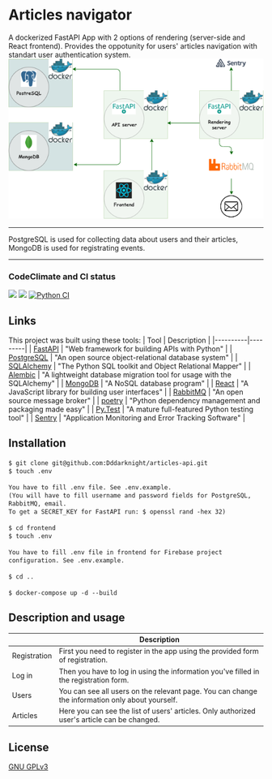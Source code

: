 # Articles navigator
A dockerized FastAPI App with 2 options of rendering (server-side and React frontend).
Provides the oppotunity for users' articles navigation with standart user authentication system.
![App structure](image/app_diagram.png "App structure") 
____
PostgreSQL is used for collecting data about users and their articles, MongoDB is used for registrating events.
____

### CodeClimate and CI status
<a href="https://codeclimate.com/github/Dddarknight/articles-api/maintainability"><img src="https://api.codeclimate.com/v1/badges/9a422e0f9bb23c66c9a3/maintainability" /></a> <a href="https://codeclimate.com/github/Dddarknight/articles-api/test_coverage"><img src="https://api.codeclimate.com/v1/badges/9a422e0f9bb23c66c9a3/test_coverage" /></a> [![Python CI](https://github.com/Dddarknight/articles-api/actions/workflows/pyci.yml/badge.svg)](https://github.com/Dddarknight/articles-api/actions)

## Links
This project was built using these tools:
| Tool | Description |
|----------|---------|
| [FastAPI](https://fastapi.tiangolo.com/) | "Web framework for building APIs with Python" |
| [PostgreSQL](https://www.postgresql.org/) |  "An open source object-relational database system" |
| [SQLAlchemy](https://www.sqlalchemy.org/) |  "The Python SQL toolkit and Object Relational Mapper" |
| [Alembic](https://alembic.sqlalchemy.org/en/latest/) |  "A lightweight database migration tool for usage with the SQLAlchemy" |
| [MongoDB](https://www.mongodb.com/) |  "A NoSQL database program" |
| [React](https://reactjs.org/) |  "A JavaScript library for building user interfaces" |
| [RabbitMQ](https://www.rabbitmq.com/) | "An open source message broker" |
| [poetry](https://python-poetry.org/) |  "Python dependency management and packaging made easy" |
| [Py.Test](https://pytest.org) | "A mature full-featured Python testing tool" |
| [Sentry](https://sentry.io/welcome/) | "Application Monitoring and Error Tracking Software" |


## Installation
```
$ git clone git@github.com:Dddarknight/articles-api.git
$ touch .env

You have to fill .env file. See .env.example.
(You will have to fill username and password fields for PostgreSQL, RabbitMQ, email.
To get a SECRET_KEY for FastAPI run: $ openssl rand -hex 32)

$ cd frontend
$ touch .env

You have to fill .env file in frontend for Firebase project configuration. See .env.example.

$ cd ..

$ docker-compose up -d --build
```

## Description and usage
|   | Description |
|----------|---------|
| Registration |  First you need to register in the app using the provided form of registration. |
| Log in | Then you have to log in using the information you've filled in the registration form. |
| Users | You can see all users on the relevant page. You can change the information only about yourself. |
| Articles | Here you can see the list of users' articles. Only authorized user's article can be changed.|

## License
[GNU GPLv3](https://choosealicense.com/licenses/gpl-3.0/)